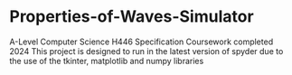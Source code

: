 # Properties-of-Waves-Simulator
A-Level Computer Science H446 Specification Coursework completed 2024
This project is designed to run in the latest version of spyder due to the use of the tkinter, matplotlib and numpy libraries

